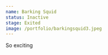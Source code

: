 ```yaml
---
name: Barking Squid
status: Inactive
stage: Exited
image: /portfolio/barkingsquid3.jpeg
---
```

So exciting
